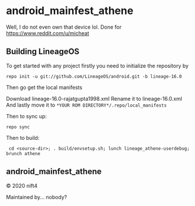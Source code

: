 # android_mainfest_athene
Well, I do not even own that device lol. Done for https://www.reddit.com/u/micheat
## Building LineageOS
To get started with any project firstly you need to initialize the repository by

    repo init -u git://github.com/LineageOS/android.git -b lineage-16.0

Then go get the local manifests

Download lineage-16.0-rajatgupta1998.xml
Rename it to lineage-16.0.xml
And lastly move it to `*YOUR ROM DIRECTORY*/.repo/local_manifests`

Then to sync up:

    repo sync

Then to build:

     cd <source-dir>; . build/envsetup.sh; lunch lineage_athene-userdebug; brunch athene

## android_mainfest_athene
© 2020 nift4

Maintained by... nobody?
